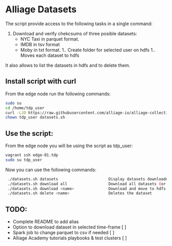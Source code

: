 # Alliage Datasets

The script provide access to the following tasks in a single command:

1. Download and verify chekcsums of three posible datasets:
   - NYC Taxi in parquet format.
   - IMDB in tsv format
   - Moby in txt format.
1.. Create folder for selected user on hdfs
1.. Moves each dataset to hdfs

It also allows to list the datasets in hdfs and to delete them.

## Install script with curl

From the edge node run the following commands:

```bash
sudo su
cd /home/tdp_user
curl -LJO https://raw.githubusercontent.com/alliage-io/alliage-collection-academy/tdp-datasets-script/datasets.sh
chown tdp_user datasets.sh
```
## Use the script:

From the edge node you will be using the script as tdp_user:

```bash
vagrant ssh edge-01.tdp
sudo su tdp_user
```

Now you can use the following commands:

```bash
 ./datasets.sh datasets                      Display datasets downloaded
 ./datasets.sh download all                  Download all datasets (or the ones missing) and move to hdfs.
 ./datasets.sh download <name>               Download and move to hdfs selected file (if not missing)
 ./datasets.sh delete <name>                 Deletes the dataset
```

## TODO:

- Complete README to add alias
- Option to download dataset in selected time-frame [ ]
- Spark job to change parquet to csv if needed [ ]
- Alliage Academy tutorials playbooks & test clusters [ ]
